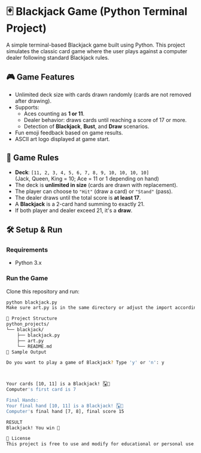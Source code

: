 # 🃏 Blackjack Game (Python Terminal Project)

A simple terminal-based Blackjack game built using Python. This project simulates the classic card game where the user plays against a computer dealer following standard Blackjack rules.

## 🎮 Game Features

- Unlimited deck size with cards drawn randomly (cards are not removed after drawing).
- Supports:
  - Aces counting as **1 or 11**.
  - Dealer behavior: draws cards until reaching a score of 17 or more.
  - Detection of **Blackjack**, **Bust**, and **Draw** scenarios.
- Fun emoji feedback based on game results.
- ASCII art logo displayed at game start.

## 🧠 Game Rules

- **Deck**: `[11, 2, 3, 4, 5, 6, 7, 8, 9, 10, 10, 10, 10]`  
  (Jack, Queen, King = 10; Ace = 11 or 1 depending on hand)
- The deck is **unlimited in size** (cards are drawn with replacement).
- The player can choose to `"Hit"` (draw a card) or `"Stand"` (pass).
- The dealer draws until the total score is **at least 17**.
- A **Blackjack** is a 2-card hand summing to exactly 21.
- If both player and dealer exceed 21, it's a **draw**.

## 🛠️ Setup & Run

### Requirements

- Python 3.x

### Run the Game

Clone this repository and run:

```bash
python blackjack.py
Make sure art.py is in the same directory or adjust the import accordingly.

📁 Project Structure
python_projects/
└── blackjack/
    ├── blackjack.py
    ├── art.py
    └── README.md
📸 Sample Output

Do you want to play a game of Blackjack? Type 'y' or 'n': y



Your cards [10, 11] is a Blackjack! 🂡🎉
Computer's first card is 7

Final Hands:
Your final hand [10, 11] is a Blackjack! 🂡🎉
Computer's final hand [7, 8], final score 15

RESULT
Blackjack! You win 🥳

📄 License
This project is free to use and modify for educational or personal use.

